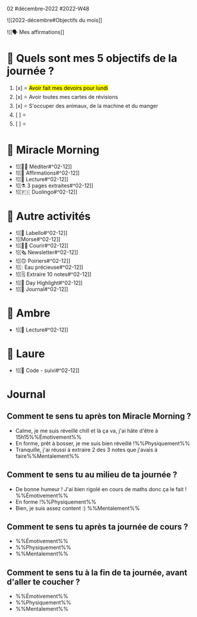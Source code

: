 02 #décembre-2022 #2022-W48

![[2022-décembre#Objectifs du mois]]

![[🗣️ Mes affirmations]]
# 🎯 Quels sont mes 5 objectifs de la journée ?
1. [x] ⭐ <mark class="hltr-default">Avoir fait mes devoirs pour lundi</mark>
2. [x] ⭐ Avoir toutes mes cartes de révisions
3. [x] ⭐ S'occuper des animaux, de la machine et du manger
4. [ ] ⭐ 
5. [ ] ⭐ 

# 🌅 Miracle Morning
- ![[🧘‍♂️ Méditer#^02-12]]
- ![[💬 Affirmations#^02-12]]
- ![[📗 Lecture#^02-12]]
- ![[⚗️ 3 pages extraites#^02-12]]
- ![[🇫🇮 Duolingo#^02-12]]
# 🔁 Autre activités
- ![[💄 Labello#^02-12]]
- ![[Morse#^02-12]]
- ![[🏃‍♂️ Courir#^02-12]]
- ![[🗞️ Newsletter#^02-12]]
- ![[🙃 Poiriers#^02-12]]
- ![[💧 Eau précieuse#^02-12]]
- ![[🗒️ Extraire 10 notes#^02-12]]
- ![[🔆 Day Highlight#^02-12]]
- ![[📅 Journal#^02-12]]
# 💞 Ambre
- ![[📖 Lecture#^02-12]]
# 🚨 Laure
- ![[🚨 Code - suivi#^02-12]]

# Journal
## Comment te sens tu après ton Miracle Morning ?
- Calme, je me suis réveillé chill et là ça va, j'ai hâte d'être à 15h15%%Émotivement%%
- En forme, prêt à bosser, je me suis bien réveillé !%%Physiquement%%
- Tranquille, j'ai réussi à extraire 2 des 3 notes que j'avais à faire%%Mentalement%%
## Comment te sens tu au milieu de ta journée ?
- De bonne humeur ! J'ai bien rigolé en cours de maths donc ça le fait ! %%Émotivement%%
- En forme !%%Physiquement%%
- Bien, je suis assez content :) %%Mentalement%%
## Comment te sens tu après ta journée de cours ?
- %%Émotivement%%
- %%Physiquement%%
- %%Mentalement%%
## Comment te sens tu à la fin de ta journée, avant d'aller te coucher ?
- %%Émotivement%%
- %%Physiquement%%
- %%Mentalement%%